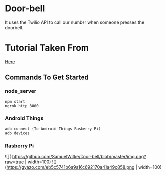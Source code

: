 # Door-bell
It uses the Twilio API to call our number when someone presses the doorbell.

# Tutorial Taken From 
[Here](https://www.twilio.com/blog/2017/06/build-a-smart-doorbell-with-twilio-and-android-things.html)

## Commands To Get Started 
### node_server
```
npm start
ngrok http 3000
```
### Android Things
```
adb connect (To Android Things Rasberry Pi)
adb devices 
```

### Rasberry Pi 
![]( https://github.com/SamuelWitke/Door-bell/blob/master/img.png?raw=true | width=100) 
![](https://gyazo.com/eb5c5741b6a9a16c692170a41a49c858.png | width=100)


